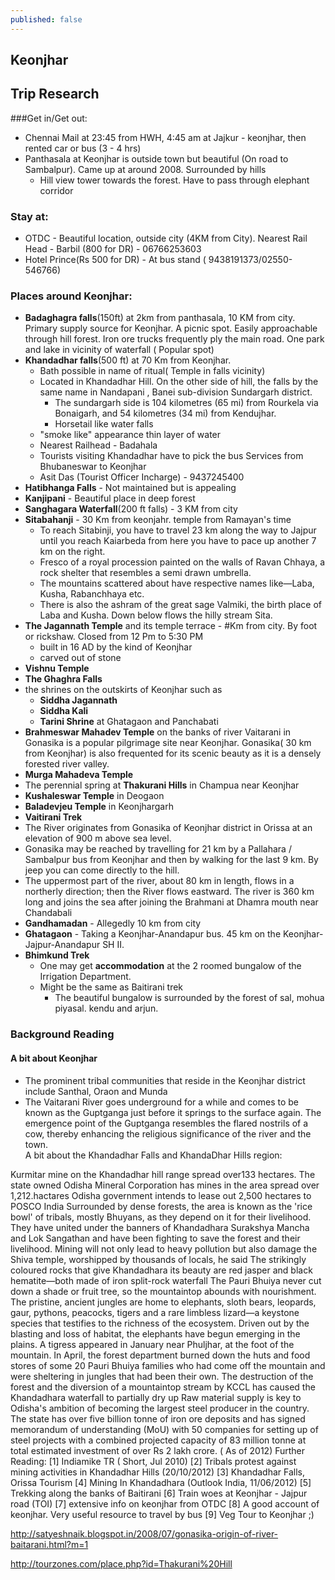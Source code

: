 ```yaml
---
published: false
---
```

## Keonjhar
## Trip Research

###Get in/Get out:
* Chennai Mail at 23:45 from HWH, 4:45 am at Jajkur - keonjhar, then rented car or bus (3 - 4 hrs)
* Panthasala at Keonjhar is outside town but beautiful (On road to Sambalpur). Came up at around 2008. Surrounded by hills
	* Hill view tower towards the forest. Have to pass through elephant corridor

### Stay at:
* OTDC - Beautiful location, outside city (4KM from City). Nearest Rail Head - Barbil (800 for DR) - 06766253603
* Hotel Prince(Rs 500 for DR) - At bus stand ( 9438191373/02550-546766)

### Places around Keonjhar:
* **Badaghagra falls**(150ft) at 2km from panthasala, 10 KM from city. Primary supply source for Keonjhar. A picnic spot. Easily approachable through hill forest. Iron ore trucks frequently ply the main road. One park and lake in vicinity of waterfall ( Popular spot)  
* **Khandadhar falls**(500 ft) at 70 Km from Keonjhar.
	* Bath possible in name of ritual( Temple in falls vicinity)
	* Located in Khandadhar Hill. On the other side of hill, the falls by the same name in Nandapani , Banei sub-division Sundargarh district.
		* The sundargarh side is 104 kilometres (65 mi) from Rourkela via Bonaigarh, and 54 kilometres (34 mi) from Kendujhar.
        * Horsetail like water falls
	* "smoke like" appearance thin layer of water
	* Nearest Railhead - Badahala
    * Tourists visiting Khandadhar have to pick the bus Services from Bhubaneswar to Keonjhar
	* Asit Das (Tourist Officer Incharge) - 9437245400
* **Hatibhanga Falls** - Not maintained but is appealing
* **Kanjipani** - Beautiful place in deep forest
* **Sanghagara Waterfall**(200 ft falls) - 3 KM from city
* **Sitabahanji** - 30 Km from keonjahr. temple from Ramayan's time
	* To reach Sitabinji, you have to travel 23 km along the way to Jajpur until you reach Kaiarbeda from here you have to pace up another 7 km on the right.
	* Fresco of a royal procession painted on the walls of Ravan Chhaya, a rock shelter that resembles a semi drawn umbrella.
	* The mountains scattered about have respective names like—Laba, Kusha, Rabanchhaya etc.
	* There is also the ashram of the great sage Valmiki, the birth place of Laba and Kusha. Down below flows the hilly stream Sita.
* **The Jagannath Temple** and its temple terrace - #Km from city. By foot or rickshaw. Closed from 12 Pm to 5:30 PM
	* built in 16 AD by the kind of Keonjhar
	* carved out of stone
* **Vishnu Temple**
* **The Ghaghra Falls**
* the shrines on the outskirts of Keonjhar such as
	* **Siddha Jagannath**
    * **Siddha Kali**
	* **Tarini Shrine** at Ghatagaon and Panchabati
* **Brahmeswar Mahadev Temple** on the banks of river Vaitarani in Gonasika is a popular pilgrimage site near Keonjhar. Gonasika( 30 km from Keonjhar) is also frequented for its scenic beauty as it is a densely forested river valley.
* **Murga Mahadeva Temple**
* The perennial spring at **Thakurani Hills** in Champua near Keonjhar
* **Kushaleswar Temple** in Deogaon
* **Baladevjeu Temple** in Keonjhargarh
* **Vaitirani Trek**
* The River originates from Gonasika of Keonjhar district in Orissa at an elevation of 900 m above sea level.
* Gonasika may be reached by travelling for 21 km by a Pallahara / Sambalpur bus from Keonjhar and then by walking for the last 9 km. By jeep you can come directly to the hill.
* The uppermost part of the river, about 80 km in length, flows in a northerly direction; then the River flows eastward. The river is 360 km long and joins the sea after joining the Brahmani at Dhamra mouth near  Chandabali
* **Gandhamadan** - Allegedly 10 km from city
* **Ghatagaon** - Taking a Keonjhar-Anandapur bus. 45 km on the Keonjhar-Jajpur-Anandapur SH II.
* **Bhimkund Trek**
	* One may get **accommodation** at the 2 roomed bungalow of the Irrigation Department.  
	* Might be the same as Baitirani trek  
		* The beautiful bungalow is surrounded by the forest of sal, mohua piyasal. kendu and arjun.  

### Background Reading
#### A bit about Keonjhar
* The prominent tribal communities that reside in the Keonjhar district include Santhal, Oraon and Munda  
* The Vaitarani River goes underground for a while and comes to be known as the Guptganga just before it springs to the surface again. The emergence point of the Guptganga resembles the flared nostrils of a cow, thereby enhancing the religious significance of the river and the town.  
A bit about the Khandadhar Falls and KhandaDhar Hills region:

Kurmitar mine on the Khandadhar hill range spread over133 hectares.
The state owned Odisha Mineral Corporation has mines in the area spread over 1,212.hactares
Odisha government intends to lease out 2,500 hectares to POSCO India
Surrounded by dense forests, the area is known as the 'rice bowl' of tribals, mostly Bhuyans, as they depend on it for their livelihood.
They have united under the banners of Khandadhara Surakshya Mancha and Lok Sangathan and have been fighting to save the forest and their livelihood.
Mining will not only lead to heavy pollution but also damage the Shiva temple, worshipped by thousands of locals, he said
The strikingly coloured rocks that give Khandadhara its beauty are red jasper and black hematite—both made of iron
split-rock waterfall
The Pauri Bhuiya never cut down a shade or fruit tree, so the mountaintop abounds with nourishment.
The pristine, ancient jungles are home to elephants, sloth bears, leopards, gaur, pythons, peacocks, tigers and a rare limbless lizard—a keystone species that testifies to the richness of the ecosystem.
Driven out by the blasting and loss of habitat, the elephants have begun emerging in the plains. A tigress appeared in January near Phuljhar, at the foot of the mountain.
In April, the forest department burned down the huts and food stores of some 20 Pauri Bhuiya families who had come off the mountain and were sheltering in jungles that had been their own.
The destruction of the forest and the diversion of a mountaintop stream by KCCL has caused the Khandadhara waterfall to partially dry up
Raw material supply is key to Odisha's ambition of becoming the largest steel producer in the country. The state has over five billion tonne of iron ore deposits and has signed memorandum of understanding (MoU) with 50 companies for setting up of steel projects with a combined projected capacity of 83 million tonne at total estimated investment of over Rs 2 lakh crore. ( As of 2012)
Further Reading:
[1] Indiamike TR ( Short, Jul 2010) 
[2] Tribals protest against mining activities in Khandadhar Hills (20/10/2012) 
[3] Khandadhar Falls, Orissa Tourism 
[4] Mining In Khandadhara (Outlook India, 11/06/2012) 
[5] Trekking along the banks of Baitirani 
[6] Train woes at Keonjhar - Jajpur road (TOI) 
[7] extensive info on keonjhar from OTDC 
[8] A good account of keonjhar. Very useful resource to travel by bus 
[9] Veg Tour to Keonjhar ;)

http://satyeshnaik.blogspot.in/2008/07/gonasika-origin-of-river-baitarani.html?m=1

http://tourzones.com/place.php?id=Thakurani%20Hill